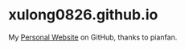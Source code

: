 # xulong0826.github.io

My [Personal Website](https://jianbozhaoo.github.io/JianboZhao.github.io/) on GitHub, thanks to pianfan.
